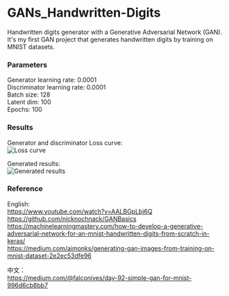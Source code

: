 # GANs_Handwritten-Digits
Handwritten digits generator with a Generative Adversarial Network (GAN).  
It's my first GAN project that generates handwritten digits by training on MNIST datasets.

### Parameters
Generator learning rate: 0.0001  
Discriminator learning rate: 0.0001  
Batch size: 128  
Latent dim: 100  
Epochs: 100  

### Results

Generator and discriminator Loss curve:  
![Loss curve](https://drive.google.com/uc?export=view&id=1IyImp4Qj-hsKzRFZobT8st9H4MARfpnF)  
  
Generated results:  
![Generated results](https://drive.google.com/uc?export=view&id=19BMs-H6fJiauPLNrKYhd7Nfk39fikqX7)  

### Reference

English:  
https://www.youtube.com/watch?v=AALBGpLbj6Q  
https://github.com/nicknochnack/GANBasics  
https://machinelearningmastery.com/how-to-develop-a-generative-adversarial-network-for-an-mnist-handwritten-digits-from-scratch-in-keras/  
https://medium.com/aimonks/generating-gan-images-from-training-on-mnist-dataset-2e2ec53dfe96  

中文：  
https://medium.com/@falconives/day-92-simple-gan-for-mnist-996d6cb8bb7  
